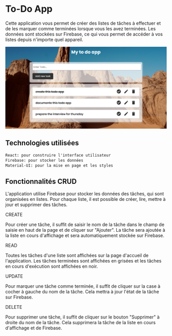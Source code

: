 # To-Do App

Cette application vous permet de créer des listes de tâches à effectuer et de les marquer comme terminées lorsque vous les avez terminées. Les données sont stockées sur Firebase, ce qui vous permet de accéder à vos listes depuis n'importe quel appareil.

<img src="./src/img/capture-todo.PNG">

## Technologies utilisées

    React: pour construire l'interface utilisateur
    Firebase: pour stocker les données
    Material-UI: pour la mise en page et les styles

## Fonctionnalités CRUD

L'application utilise Firebase pour stocker les données des tâches, qui sont organisées en listes. Pour chaque liste, il est possible de créer, lire, mettre à jour et supprimer des tâches.

CREATE

Pour créer une tâche, il suffit de saisir le nom de la tâche dans le champ de saisie en haut de la page et de cliquer sur "Ajouter". La tâche sera ajoutée à la liste en cours d'affichage et sera automatiquement stockée sur Firebase.

READ

Toutes les tâches d'une liste sont affichées sur la page d'accueil de l'application. Les tâches terminées sont affichées en grisées et les tâches en cours d'exécution sont affichées en noir.

UPDATE

Pour marquer une tâche comme terminée, il suffit de cliquer sur la case à cocher à gauche du nom de la tâche. Cela mettra à jour l'état de la tâche sur Firebase.

DELETE

Pour supprimer une tâche, il suffit de cliquer sur le bouton "Supprimer" à droite du nom de la tâche. Cela supprimera la tâche de la liste en cours d'affichage et de Firebase.